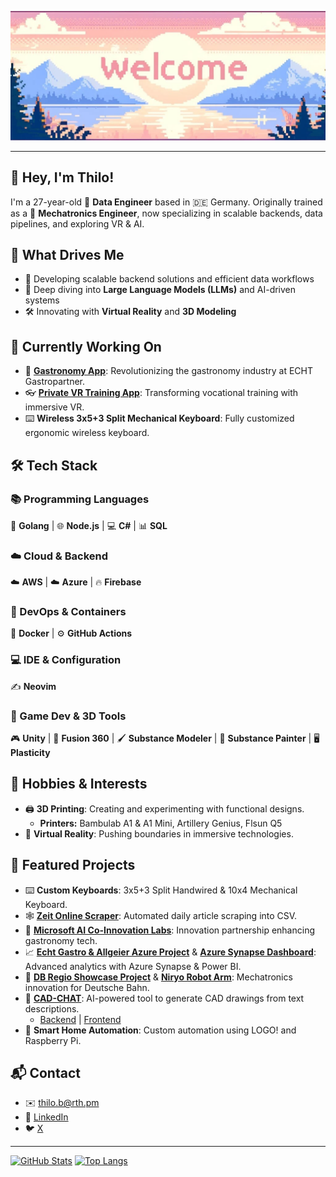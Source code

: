 ![header](header.jpg)

---

## 👋 Hey, I'm Thilo!

I'm a 27-year-old 🧙 **Data Engineer** based in 🇩🇪 Germany. Originally trained as a 🤖 **Mechatronics Engineer**, now specializing in scalable backends, data pipelines, and exploring VR & AI.

## 🎯 What Drives Me

- 🚀 Developing scalable backend solutions and efficient data workflows
- 🤖 Deep diving into **Large Language Models (LLMs)** and AI-driven systems
- 🛠️ Innovating with **Virtual Reality** and **3D Modeling**

## 🌟 Currently Working On

- 📱 [**Gastronomy App**](https://echt-gastropartner.de/app/): Revolutionizing the gastronomy industry at ECHT Gastropartner.
- 👓 [**Private VR Training App**](https://slickcomm.de/): Transforming vocational training with immersive VR.
- ⌨️ **Wireless 3x5+3 Split Mechanical Keyboard**: Fully customized ergonomic wireless keyboard.

## 🛠️ Tech Stack

### 📚 Programming Languages  
🐹 **Golang** | 🌐 **Node.js** | 💻 **C#** | 📊 **SQL**

### ☁️ Cloud & Backend  
☁️ **AWS** | ☁️ **Azure** | 🔥 **Firebase**

### 🚢 DevOps & Containers  
🐳 **Docker** | ⚙️ **GitHub Actions**

### 💻 IDE & Configuration  
✍️ **Neovim**

### 🎨 Game Dev & 3D Tools  
🎮 **Unity** | 🔧 **Fusion 360** | 🖌️ **Substance Modeler** | 🎨 **Substance Painter** | 🖥️ **Plasticity**

## 🎨 Hobbies & Interests

- 🖨️ **3D Printing**: Creating and experimenting with functional designs.
  - **Printers:** Bambulab A1 & A1 Mini, Artillery Genius, Flsun Q5
- 🥽 **Virtual Reality**: Pushing boundaries in immersive technologies.

## 📂 Featured Projects

- ⌨️ **Custom Keyboards**: 3x5+3 Split Handwired & 10x4 Mechanical Keyboard.
- 🕸️ [**Zeit Online Scraper**](https://github.com/thilob97/ZeitScraper): Automated daily article scraping into CSV.
- 📎 [**Microsoft AI Co-Innovation Labs**](https://echt-gastropartner.de/blog/microsoft-ai-co-innovation-labs-echt-gastro-partner/): Innovation partnership enhancing gastronomy tech.
- 📈 [**Echt Gastro & Allgeier Azure Project**](https://www.microsoft.com/de-de/customers/story/1559617001731842612-echtgastro-allgeier-azure-en) & [**Azure Synapse Dashboard**](https://www.allgeier.ch/kunden/dashboard-von-echt-gastro-partner-auf-basis-von-azure-synapse-analytics/): Advanced analytics with Azure Synapse & Power BI.
- 🤖 [**DB Regio Showcase Project**](https://www.dbregio-berlin-brandenburg.de/db-regio-no/aktuelles/punkt3/Ein-Vorzeigeprojekt-als-Abschlussarbeit-6039272) & [**Niryo Robot Arm**](https://www.generationrobots.com/blog/de/deutsche-bahn-niryo-roboterarm/?srsltid=AfmBOoq1U_m-iJNpMhbZxMyBKZWpX2IBaOT51f5kbg_vJhmnRDa68UMx): Mechatronics innovation for Deutsche Bahn.
- 🧠 [**CAD-CHAT**](https://cad-ch.at): AI-powered tool to generate CAD drawings from text descriptions.  
  - [Backend](https://github.com/SlickComm/AI-Architect_Backend) | [Frontend](https://github.com/SlickComm/AI-Architect_Frontend)
- 🏡 **Smart Home Automation**: Custom automation using LOGO! and Raspberry Pi.

## 📬 Contact

- ✉️ [thilo.b@rth.pm](mailto:thilo.b@rth.pm)
- 🔗 [LinkedIn](https://www.linkedin.com/in/thilo-barth-b8b450201/)
- 🐦 [X](https://x.com/theEl_ric)

---

[![GitHub Stats](https://github-readme-stats.vercel.app/api?username=thilob97&show_icons=true&theme=vue)](https://github.com/thilob97) [![Top Langs](https://github-readme-stats.vercel.app/api/top-langs/?username=thilob97&layout=compact&theme=vue)](https://github.com/thilob97)
